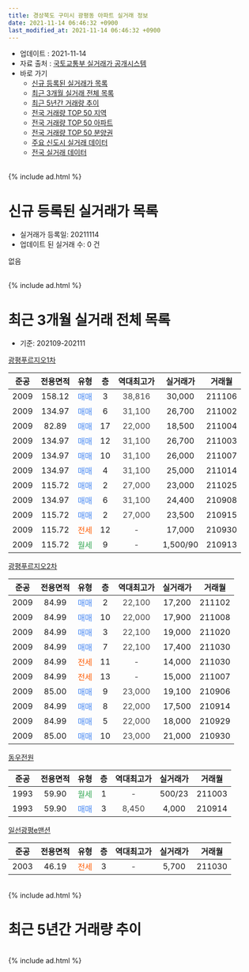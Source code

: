 ```yaml
---
title: 경상북도 구미시 광평동 아파트 실거래 정보
date: 2021-11-14 06:46:32 +0900
last_modified_at: 2021-11-14 06:46:32 +0900
---
```


* 업데이트 : 2021-11-14
* 자료 출처 : [국토교통부 실거래가 공개시스템](http://rt.molit.go.kr)
* 바로 가기
    * [신규 등록된 실거래가 목록](#신규-등록된-실거래가-목록)
    * [최근 3개월 실거래 전체 목록](#최근-3개월-실거래-전체-목록)
    * [최근 5년간 거래량 추이](#최근-5년간-거래량-추이)
    * [전국 거래량 TOP 50 지역](https://inasie.github.io/apt-trade-info/최근-3개월-전국에서-가장-거래가-많이-발생한-지역)
    * [전국 거래량 TOP 50 아파트](https://inasie.github.io/apt-trade-info/최근-3개월-전국에서-가장-거래가-많이-발생한-아파트)
    * [전국 거래량 TOP 50 분양권](https://inasie.github.io/apt-trade-info/최근-3개월-전국에서-가장-거래가-많이-발생한-분양권)
    * [주요 신도시 실거래 데이터](https://inasie.github.io/apt-trade-info/주요-신도시)
    * [전국 실거래 데이터](https://inasie.github.io/apt-trade-info/전국)
<br>
{% include ad.html %}
<br>

# 신규 등록된 실거래가 목록
* 실거래가 등록일: 20211114
* 업데이트 된 실거래 수: 0 건

없음

<br>
{% include ad.html %}
<br>

# 최근 3개월 실거래 전체 목록
* 기준: 202109-202111


[광평푸르지오1차](https://search.naver.com/search.naver?query=%EA%B2%BD%EC%83%81%EB%B6%81%EB%8F%84+%EA%B5%AC%EB%AF%B8%EC%8B%9C+%EA%B4%91%ED%8F%89%EB%8F%99+%EA%B4%91%ED%8F%89%ED%91%B8%EB%A5%B4%EC%A7%80%EC%98%A41%EC%B0%A8)

|준공|전용면적|유형|층|역대최고가|실거래가|거래월|
|:---:|:---:|:---:|:---:|:---:|:---:|:---:|
|2009|158.12|<span style="color:#4285f3">매매</span>|3|<span style="color:#444444">38,816</span>|30,000|211106|
|2009|134.97|<span style="color:#4285f3">매매</span>|6|<span style="color:#444444">31,100</span>|26,700|211002|
|2009|82.89|<span style="color:#4285f3">매매</span>|17|<span style="color:#444444">22,000</span>|18,500|211004|
|2009|134.97|<span style="color:#4285f3">매매</span>|12|<span style="color:#444444">31,100</span>|26,700|211003|
|2009|134.97|<span style="color:#4285f3">매매</span>|10|<span style="color:#444444">31,100</span>|26,000|211007|
|2009|134.97|<span style="color:#4285f3">매매</span>|4|<span style="color:#444444">31,100</span>|25,000|211014|
|2009|115.72|<span style="color:#4285f3">매매</span>|2|<span style="color:#444444">27,000</span>|23,000|211025|
|2009|134.97|<span style="color:#4285f3">매매</span>|6|<span style="color:#444444">31,100</span>|24,400|210908|
|2009|115.72|<span style="color:#4285f3">매매</span>|2|<span style="color:#444444">27,000</span>|23,500|210915|
|2009|115.72|<span style="color:#ff5a00">전세</span>|12|<span style="color:#444444">-</span>|17,000|210930|
|2009|115.72|<span style="color:#34a853">월세</span>|9|<span style="color:#444444">-</span>|1,500/90|210913|

[광평푸르지오2차](https://search.naver.com/search.naver?query=%EA%B2%BD%EC%83%81%EB%B6%81%EB%8F%84+%EA%B5%AC%EB%AF%B8%EC%8B%9C+%EA%B4%91%ED%8F%89%EB%8F%99+%EA%B4%91%ED%8F%89%ED%91%B8%EB%A5%B4%EC%A7%80%EC%98%A42%EC%B0%A8)

|준공|전용면적|유형|층|역대최고가|실거래가|거래월|
|:---:|:---:|:---:|:---:|:---:|:---:|:---:|
|2009|84.99|<span style="color:#4285f3">매매</span>|2|<span style="color:#444444">22,100</span>|17,200|211102|
|2009|84.99|<span style="color:#4285f3">매매</span>|10|<span style="color:#444444">22,000</span>|17,900|211008|
|2009|84.99|<span style="color:#4285f3">매매</span>|3|<span style="color:#444444">22,100</span>|19,000|211020|
|2009|84.99|<span style="color:#4285f3">매매</span>|7|<span style="color:#444444">22,100</span>|17,400|211030|
|2009|84.99|<span style="color:#ff5a00">전세</span>|11|<span style="color:#444444">-</span>|14,000|211030|
|2009|84.99|<span style="color:#ff5a00">전세</span>|13|<span style="color:#444444">-</span>|15,000|211007|
|2009|85.00|<span style="color:#4285f3">매매</span>|9|<span style="color:#444444">23,000</span>|19,100|210906|
|2009|84.99|<span style="color:#4285f3">매매</span>|8|<span style="color:#444444">22,000</span>|17,500|210914|
|2009|84.99|<span style="color:#4285f3">매매</span>|5|<span style="color:#444444">22,000</span>|18,000|210929|
|2009|85.00|<span style="color:#4285f3">매매</span>|10|<span style="color:#444444">23,000</span>|21,000|210930|

[동우전원](https://search.naver.com/search.naver?query=%EA%B2%BD%EC%83%81%EB%B6%81%EB%8F%84+%EA%B5%AC%EB%AF%B8%EC%8B%9C+%EA%B4%91%ED%8F%89%EB%8F%99+%EB%8F%99%EC%9A%B0%EC%A0%84%EC%9B%90)

|준공|전용면적|유형|층|역대최고가|실거래가|거래월|
|:---:|:---:|:---:|:---:|:---:|:---:|:---:|
|1993|59.90|<span style="color:#34a853">월세</span>|1|<span style="color:#444444">-</span>|500/23|211003|
|1993|59.90|<span style="color:#4285f3">매매</span>|3|<span style="color:#444444">8,450</span>|4,000|210914|

[일선광평e맨션](https://search.naver.com/search.naver?query=%EA%B2%BD%EC%83%81%EB%B6%81%EB%8F%84+%EA%B5%AC%EB%AF%B8%EC%8B%9C+%EA%B4%91%ED%8F%89%EB%8F%99+%EC%9D%BC%EC%84%A0%EA%B4%91%ED%8F%89e%EB%A7%A8%EC%85%98)

|준공|전용면적|유형|층|역대최고가|실거래가|거래월|
|:---:|:---:|:---:|:---:|:---:|:---:|:---:|
|2003|46.19|<span style="color:#ff5a00">전세</span>|3|<span style="color:#444444">-</span>|5,700|211030|


<br>
{% include ad.html %}
<br>

# 최근 5년간 거래량 추이


<div style="width:100%;">
    <canvas id="deal_progress" height="200"></canvas>
</div>

<script>
new Chart(document.getElementById("deal_progress"), {
    type: 'line',
    data: {
        labels: ['201611','201612','201701','201702','201703','201704','201705','201706','201707','201708','201709','201710','201711','201712','201801','201802','201803','201804','201805','201806','201807','201808','201809','201810','201811','201812','201901','201902','201903','201904','201905','201906','201907','201908','201909','201910','201911','201912','202001','202002','202003','202004','202005','202006','202007','202008','202009','202010','202011','202012','202101','202102','202103','202104','202105','202106','202107','202108','202109','202110','202111'],
        datasets: [{
            label: '매매',
            pointRadius: 1,
            data: [3, 3, 3, 4, 3, 1, 4, 6, 4, 6, 3, 3, 5, 4, 6, 3, 7, 5, 2, 2, 1, 0, 4, 1, 1, 3, 2, 2, 2, 1, 5, 5, 1, 2, 3, 5, 1, 4, 5, 4, 2, 3, 4, 5, 9, 7, 2, 3, 5, 8, 4, 8, 10, 10, 12, 9, 12, 7, 7, 9, 2],
            borderColor: "rgba(255, 201, 14, 1)",
            backgroundColor: "rgba(255, 201, 14, 0.5)",
            fill: false,
            lineTension: 0
        },{
            label: '전월세',
            pointRadius: 1,
            data: [3, 3, 2, 3, 5, 2, 2, 8, 2, 5, 7, 2, 6, 4, 6, 1, 5, 3, 4, 3, 2, 3, 3, 6, 4, 3, 5, 4, 0, 3, 2, 0, 1, 5, 2, 3, 2, 2, 3, 7, 2, 3, 4, 1, 2, 3, 2, 2, 1, 3, 3, 3, 1, 6, 6, 0, 2, 2, 2, 4, 0],
            borderColor: "rgba(0, 141, 185, 1)",
            backgroundColor: "rgba(0, 141, 185, 0.5)",
            fill: false,
            lineTension: 0
        }
        ]
    },
    options: {
        responsive: true,
        title: {
            display: false
        },
        tooltips: {
            mode: 'index',
            intersect: false
        },
        hover: {
            mode: 'nearest',
            intersect: true
        },
        scales: {
            xAxes: [{
                display: true,
                scaleLabel: {
                    display: true,
                    labelString: '년/월'
                }
            }],
            yAxes: [{
                display: true,
                ticks: {
                    suggestedMin: 0,
                },
                scaleLabel: {
                    display: true,
                    labelString: '실거래 수'
                }
            }]
        }
    }
});

</script>


<br>
{% include ad.html %}
<br>


